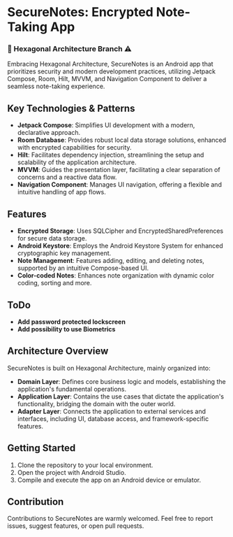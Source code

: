 # SecureNotes: Encrypted Note-Taking App

### 📢 Hexagonal Architecture Branch ⚠️  

Embracing Hexagonal Architecture, SecureNotes is an Android app that prioritizes security and modern development practices, utilizing Jetpack Compose, Room, Hilt, MVVM, and Navigation Component to deliver a seamless note-taking experience.

## Key Technologies & Patterns

- **Jetpack Compose**: Simplifies UI development with a modern, declarative approach.
- **Room Database**: Provides robust local data storage solutions, enhanced with encrypted capabilities for security.
- **Hilt**: Facilitates dependency injection, streamlining the setup and scalability of the application architecture.
- **MVVM**: Guides the presentation layer, facilitating a clear separation of concerns and a reactive data flow.
- **Navigation Component**: Manages UI navigation, offering a flexible and intuitive handling of app flows.

## Features

- **Encrypted Storage**: Uses SQLCipher and EncryptedSharedPreferences for secure data storage.
- **Android Keystore**: Employs the Android Keystore System for enhanced cryptographic key management.
- **Note Management**: Features adding, editing, and deleting notes, supported by an intuitive Compose-based UI.
- **Color-coded Notes**: Enhances note organization with dynamic color coding, sorting and more.

## ToDo

- **Add password protected lockscreen**
- **Add possibility to use Biometrics**

## Architecture Overview

SecureNotes is built on Hexagonal Architecture, mainly organized into:

- **Domain Layer**: Defines core business logic and models, establishing the application's fundamental operations.
- **Application Layer**: Contains the use cases that dictate the application's functionality, bridging the domain with the outer world.
- **Adapter Layer**: Connects the application to external services and interfaces, including UI, database access, and framework-specific features.

## Getting Started

1. Clone the repository to your local environment.
2. Open the project with Android Studio.
3. Compile and execute the app on an Android device or emulator.

## Contribution

Contributions to SecureNotes are warmly welcomed. Feel free to report issues, suggest features, or open pull requests.
